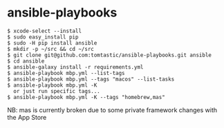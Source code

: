 # ansible-playbooks

```
$ xcode-select --install
$ sudo easy_install pip
$ sudo -H pip install ansible
$ mkdir -p ~/src && cd ~/src
$ git clone git@github.com:tomtastic/ansible-playbooks.git ansible
$ cd ansible
$ ansible-galaxy install -r requirements.yml
$ ansible-playbook mbp.yml --list-tags
$ ansible-playbook mbp.yml --tags "macos" --list-tasks
$ ansible-playbook mbp.yml -K
  or just run specific tags...
$ ansible-playbook mbp.yml -K --tags "homebrew,mas"
```

NB: mas is currently broken due to some private framework changes with the App Store

